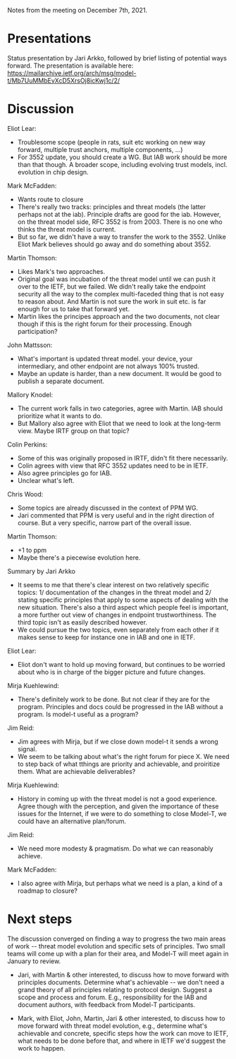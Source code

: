 
Notes from the meeting on December 7th, 2021.

Presentations
=========

Status presentation by Jari Arkko, followed by brief listing of potential ways forward. The presentation is available here: https://mailarchive.ietf.org/arch/msg/model-t/Mb7UuMMbEvXcD5XrsOj8icKwj1c/2/

Discussion
=======

Eliot Lear:
*  Troublesome scope (people in rats, suit etc working on new way forward, multiple trust anchors, multiple components, ...)
* For 3552 update, you should create a WG. But IAB work should be more than that though. A broader  scope, including evolving trust models, incl. evolution in chip design.
  
Mark McFadden:
* Wants route to closure
* There's really two tracks: principles and threat models (the latter perhaps not at the iab). Principle drafts are good for the iab. However, on  the threat model side, RFC 3552 is from 2003. There is  no one who  thinks the threat model is current.
* But so far, we didn't have a way to transfer the work to the 3552. Unlike Eliot Mark believes should go away and do something about 3552.

Martin Thomson:
* Likes Mark's two approaches.
* Original goal was incubation of the threat model until we can push it over to the IETF, but we failed. We didn't really take the endpoint  security all the way to the complex multi-faceded thing that is not easy to reason  about. And Martin is not sure the work in suit etc. is far enough for us to take that forward yet.
* Martin likes the principes approach  and the two documents, not  clear though if this is the right forum for their processing. Enough participation?

John Mattsson:
* What's important is updated threat model. your device, your intermediary, and other endpoint are not always 100% trusted.
* Maybe an update is harder, than a new document. It would be good to publish a separate document.

Mallory Knodel:
* The current work falls in two categories, agree with Martin. IAB should prioritize what it wants to do.
* But Mallory also agree with Eliot that we need to look at the long-term view. Maybe IRTF group on that topic?

Colin Perkins:
* Some of this was originally proposed in IRTF, didn't fit there necessarily.
* Colin agrees with view that RFC 3552 updates need to be in IETF.
* Also agree principles go for IAB.
* Unclear what's left.

Chris Wood:
* Some topics are already discussed in  the context of PPM WG.
* Jari commented that PPM is very useful and in the right direction of course. But a very specific, narrow part of the overall  issue.

Martin Thomson:
* +1 to ppm
* Maybe there's a piecewise evolution here.

Summary by Jari Arkko
* It seems to me that there's clear interest on two relatively specific topics: 1/ documentation of the changes in the threat model and 2/ stating specific principles that apply to some aspects of dealing with the new situation. There's also a third aspect which people feel is important, a more further out view of changes in endpoint trustworthiness. The third topic isn't as easily described however.
* We could pursue the two topics, even separately from each other if it makes sense to keep for instance one in IAB and one in IETF.

Eliot Lear:
* Eliot don't want to hold up moving forward, but continues to be worried about who is in charge of the bigger picture and future changes.

Mirja Kuehlewind:
* There's definitely work  to be done. But not clear if they are for the program. Principles and docs could be progressed in the IAB without a program. Is model-t useful as a program?

Jim Reid:
* Jim agrees with Mirja, but if we close down model-t it sends a wrong signal.
* We seem to be talking  about what's the right forum for piece X. We need to step back of what tthings are priority and achievable, and proiritize them. What are achievable deliverables?

Mirja Kuehlewind:
* History in coming up with the threat model is not a good experience. Agree though with the perception, and given the importance of these issues for the Internet, if we were to do something to close Model-T, we could have an alternative plan/forum.

Jim Reid:
* We need more modesty & pragmatism. Do what we can reasonably achieve.

Mark McFadden:
* I also agree with Mirja, but perhaps what we need is a plan, a kind of a roadmap to closure?

Next steps
=======

The discussion converged on finding a way to progress the two main areas of work -- threat model evolution and specific sets of principles. Two small teams will come up with a plan for their area, and Model-T will meet again in January to review.

* Jari, with Martin & other interested, to discuss how to move forward with principles documents. Determine what's achievable -- we don't need a grand theory of all principles relating to protocol design. Suggest a scope and process and forum. E.g., responsibility for the IAB and document authors, with feedback from Model-T participants. 

* Mark, with Eliot, John, Martin, Jari & other interested, to discuss how to move forward with threat model evolution, e.g., determine what's achievable and concrete, specific steps how the work can move to IETF, what needs to be done before that, and where in IETF we'd suggest the work to happen.



